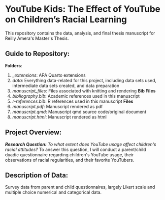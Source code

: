 # YouTube Kids: The Effect of YouTube on Children’s Racial Learning
This repository contains the data, analysis, and final thesis manuscript for Reilly Amera's Master's Thesis. 

## Guide to Repository:
**Folders**: 
1. *_extensions*: APA Quarto extensions
2. *data*: Everything data-related for this project, including data sets used, intermediate data sets created, and data preparation 
3. *manuscript_files*: Files associated with knitting and rendering 
**Bib Files**
1. *bibliography.bib*: Academic references used in this manuscript
2. *r-references.bib*: R references used in this manuscript
**Files**
1. *manuscript.pdf*: Manuscript rendered as pdf
2. *manuscript.qmd*: Manuscript qmd source code/original document
3. *manuscript.html*: Manuscript rendered as html 

## Project Overview: 
***Research Question:*** *To what extent does YouTube usage affect children's racial attitudes?* To answer this question, I will conduct a parent/child dyadic questionnaire regarding children's YouTube usage, their observations of racial regularities, and their favorite YouTubers. 

## Description of Data:
Survey data from parent and child questionnaires, largely Likert scale and multiple choice numerical and categorical data. 

